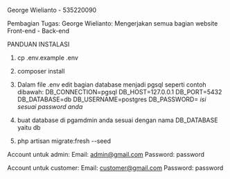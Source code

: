 George Wielianto - 535220090

Pembagian Tugas:
George Wielianto: Mengerjakan semua bagian website Front-end - Back-end



PANDUAN INSTALASI

1) cp .env.example .env

2) composer install


3) Dalam file .env edit bagian database menjadi pgsql seperti contoh dibawah:
DB_CONNECTION=pgsql
DB_HOST=127.0.0.1
DB_PORT=5432
DB_DATABASE=db
DB_USERNAME=postgres
DB_PASSWORD= *isi sesuai password anda*

4) buat database di pgamdmin anda sesuai dengan nama DB_DATABASE yaitu db

5) php artisan migrate:fresh --seed

Account untuk admin:
Email: admin@gmail.com
Password: password

Account untuk customer:
Email: customer@gmail.com
Password: password





